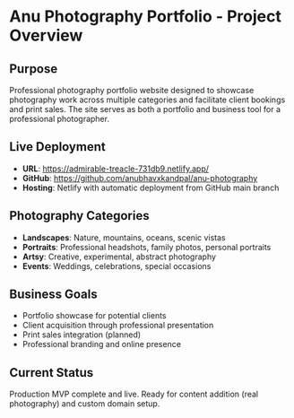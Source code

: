 # Anu Photography Portfolio - Project Overview

## Purpose
Professional photography portfolio website designed to showcase photography work across multiple categories and facilitate client bookings and print sales. The site serves as both a portfolio and business tool for a professional photographer.

## Live Deployment
- **URL**: https://admirable-treacle-731db9.netlify.app/
- **GitHub**: https://github.com/anubhavxkandpal/anu-photography
- **Hosting**: Netlify with automatic deployment from GitHub main branch

## Photography Categories
- **Landscapes**: Nature, mountains, oceans, scenic vistas
- **Portraits**: Professional headshots, family photos, personal portraits
- **Artsy**: Creative, experimental, abstract photography  
- **Events**: Weddings, celebrations, special occasions

## Business Goals
- Portfolio showcase for potential clients
- Client acquisition through professional presentation
- Print sales integration (planned)
- Professional branding and online presence

## Current Status
Production MVP complete and live. Ready for content addition (real photography) and custom domain setup.